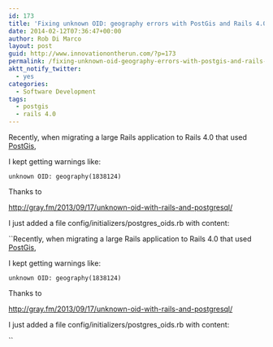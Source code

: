 ```yaml
---
id: 173
title: 'Fixing unknown OID: geography errors with PostGis and Rails 4.0'
date: 2014-02-12T07:36:47+00:00
author: Rob Di Marco
layout: post
guid: http://www.innovationontherun.com/?p=173
permalink: /fixing-unknown-oid-geography-errors-with-postgis-and-rails-4-0/
aktt_notify_twitter:
  - yes
categories:
  - Software Development
tags:
  - postgis
  - rails 4.0
---
```

Recently, when migrating a large Rails application to Rails 4.0 that used [PostGis](http://postgis.net),

I kept getting warnings like:

`unknown OID: geography(1838124)`

Thanks to 

<http://gray.fm/2013/09/17/unknown-oid-with-rails-and-postgresql/>

I just added a file config/initializers/postgres_oids.rb with content:

``Recently, when migrating a large Rails application to Rails 4.0 that used [PostGis](http://postgis.net),

I kept getting warnings like:

`unknown OID: geography(1838124)`

Thanks to 

<http://gray.fm/2013/09/17/unknown-oid-with-rails-and-postgresql/>

I just added a file config/initializers/postgres_oids.rb with content:

``
